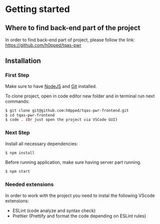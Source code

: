 # Getting started

## Where to find back-end part of the project

In order to find back-end part of project, please follow the link: https://github.com/h0pped/tqas-pwr

## Installation

### First Step

Make sure to have [NodeJS](https://nodejs.org/uk/) and [Git](https://git-scm.com/downloads) installed.

To clone project, open in code editor new folder and in terminal run next commands:

```bash
$ git clone git@github.com:h0pped/tqas-pwr-frontend.git
$ cd tqas-pwr-frontend
$ code . (Or just open the project via VSCode GUI)
```

### Next Step

Install all necessary dependencies:

```bash
$ npm install
```

Before running application, make sure having server part running.

```bash
$ npm start
```

### Needed extensions

In order to work with the project you need to instal the following VScode extensions:

- ESLint (code analyze and syntax check)
- Prettier (Prettify and format the code depending on ESLint rules)
